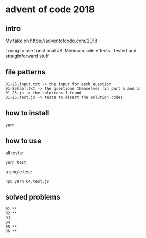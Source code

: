 # advent of code 2018

## intro

My take on
<https://adventofcode.com/2018>

Trying to use functional JS.
Minimum side effects.
Tested and straightforward stuff.

## file patterns

    01-25.input.txt -> the input for each question
    01-25[ab].txt -> the questions themselves (in part a and b)
    01-25.js -> the solutions I found
    01-25.test.js -> tests to assert the solution codes

## how to install

    yarn

## how to use

all tests:

    yarn test

a single test:

    npx yarn 04.test.js

## solved problems

    01 **
    02 **
    03
    04
    05 **
    06 **
